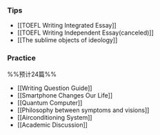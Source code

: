 ### Tips
 - [[TOEFL Writing Integrated Essay]]
 - [[TOEFL Writing Independent Essay(canceled)]]
 - [[The sublime objects of ideology]]
### Practice
%%预计24篇%%
 - [[Writing Question Guide]]
 - [[Smartphone Changes Our Life]]
 - [[Quantum Computer]]
 - [[Philosophy between symptoms and visions]]
 - [[Airconditioning System]]
 - [[Academic Discussion]]
